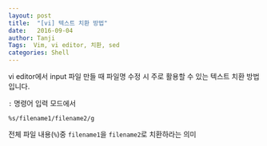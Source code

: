 ```yaml
---
layout: post
title:  "[vi] 텍스트 치환 방법"
date:   2016-09-04
author: Tanji
Tags:  Vim, vi editor, 치환, sed
categories: Shell
---
```


vi editor에서 input 파일 만들 때 파일명 수정 시 주로 활용할 수 있는 텍스트 치환 방법 입니다.

`:` 명령어 입력 모드에서

	%s/filename1/filename2/g

전체 파일 내용(`%`)중 `filename1`을 `filename2`로 치환하라는 의미